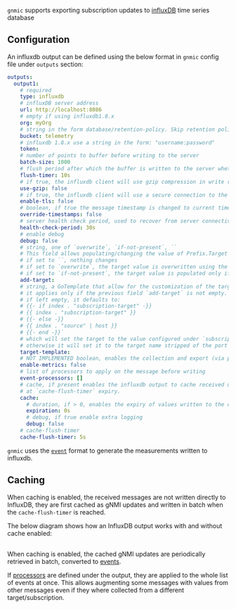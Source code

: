 `gnmic` supports exporting subscription updates to [influxDB](https://www.influxdata.com/products/influxdb-overview/) time series database

## Configuration

An influxdb output can be defined using the below format in `gnmic` config file under `outputs` section:

```yaml
outputs:
  output1:
    # required
    type: influxdb 
    # influxDB server address
    url: http://localhost:8086 
    # empty if using influxdb1.8.x
    org: myOrg 
    # string in the form database/retention-policy. Skip retention policy for the default on
    bucket: telemetry
    # influxdb 1.8.x use a string in the form: "username:password"
    token: 
    # number of points to buffer before writing to the server
    batch-size: 1000 
    # flush period after which the buffer is written to the server whether the batch_size is reached or not
    flush-timer: 10s
    # if true, the influxdb client will use gzip compression in write requests.
    use-gzip: false
    # if true, the influxdb client will use a secure connection to the server.
    enable-tls: false
    # boolean, if true the message timestamp is changed to current time
    override-timestamps: false 
    # server health check period, used to recover from server connectivity failure
    health-check-period: 30s 
    # enable debug
    debug: false 
    # string, one of `overwrite`, `if-not-present`, ``
    # This field allows populating/changing the value of Prefix.Target in the received message.
    # if set to ``, nothing changes 
    # if set to `overwrite`, the target value is overwritten using the template configured under `target-template`
    # if set to `if-not-present`, the target value is populated only if it is empty, still using the `target-template`
    add-target: 
    # string, a GoTemplate that allow for the customization of the target field in Prefix.Target.
    # it applies only if the previous field `add-target` is not empty.
    # if left empty, it defaults to:
    # {{- if index . "subscription-target" -}}
    # {{ index . "subscription-target" }}
    # {{- else -}}
    # {{ index . "source" | host }}
    # {{- end -}}`
    # which will set the target to the value configured under `subscription.$subscription-name.target` if any,
    # otherwise it will set it to the target name stripped of the port number (if present)
    target-template:
    # NOT IMPLEMENTED boolean, enables the collection and export (via prometheus) of output specific metrics
    enable-metrics: false 
    # list of processors to apply on the message before writing
    event-processors: []
    # cache, if present enables the influxdb output to cache received updates and write them all together 
    # at `cache-flush-timer` expiry.
    cache:
      # duration, if > 0, enables the expiry of values written to the cache.
      expiration: 0s
      # debug, if true enable extra logging
      debug: false
    # cache-flush-timer
    cache-flush-timer: 5s
```

`gnmic` uses the [`event`](../event_processors/intro.md#the-event-format) format to generate the measurements written to influxdb.

## Caching

When caching is enabled, the received messages are not written directly to InfluxDB, they are first cached as gNMI updates and written in batch when the `cache-flush-timer` is reached.

The below diagram shows how an InfluxDB output works with and without cache enabled:

<div class="mxgraph" style="max-width:100%;border:1px solid transparent;margin:0 auto; display:block;" data-mxgraph="{&quot;page&quot;:10,&quot;zoom&quot;:1.4,&quot;highlight&quot;:&quot;#0000ff&quot;,&quot;nav&quot;:true,&quot;check-visible-state&quot;:true,&quot;resize&quot;:true,&quot;url&quot;:&quot;https://raw.githubusercontent.com/karimra/gnmic/diagrams/diagrams/influxdb_output_with_without_cache.drawio&quot;}"></div>

<script type="text/javascript" src="https://cdn.jsdelivr.net/gh/hellt/drawio-js@main/embed2.js?&fetch=https%3A%2F%2Fraw.githubusercontent.com%2Fkarimra%2Fgnmic%2Fdiagrams%2F/influxdb_output_with_without_cache.drawio" async></script>

When caching is enabled, the cached gNMI updates are periodically retrieved in batch, converted to [events](../event_processors/intro.md#the-event-format).

If [processors](../event_processors/intro.md) are defined under the output, they are applied to the whole list of events at once. This allows augmenting some messages with values from other messages even if they where collected from a different target/subscription.
